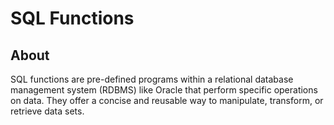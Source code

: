 # SQL Functions

## About

SQL functions are pre-defined programs within a relational database management system (RDBMS) like Oracle that perform specific operations on data. They offer a concise and reusable way to manipulate, transform, or retrieve data sets.
